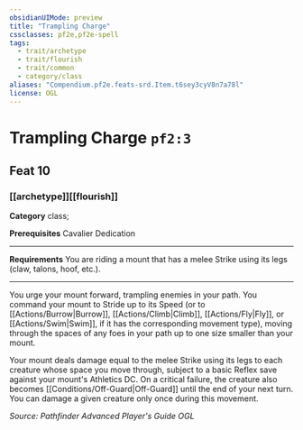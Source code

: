 ```yaml
---
obsidianUIMode: preview
title: "Trampling Charge"
cssclasses: pf2e,pf2e-spell
tags:
  - trait/archetype
  - trait/flourish
  - trait/common
  - category/class
aliases: "Compendium.pf2e.feats-srd.Item.t6sey3cyV8n7a78l"
license: OGL
---
```

# Trampling Charge `pf2:3`
## Feat 10
### [[archetype]][[flourish]]

**Category** class; 



**Prerequisites** Cavalier Dedication
* * *
**Requirements** You are riding a mount that has a melee Strike using its legs (claw, talons, hoof, etc.).

* * *

You urge your mount forward, trampling enemies in your path. You command your mount to Stride up to its Speed (or to [[Actions/Burrow|Burrow]], [[Actions/Climb|Climb]], [[Actions/Fly|Fly]], or [[Actions/Swim|Swim]], if it has the corresponding movement type), moving through the spaces of any foes in your path up to one size smaller than your mount.

Your mount deals damage equal to the melee Strike using its legs to each creature whose space you move through, subject to a basic Reflex save against your mount's Athletics DC. On a critical failure, the creature also becomes [[Conditions/Off-Guard|Off-Guard]] until the end of your next turn. You can damage a given creature only once during this movement.

*Source: Pathfinder Advanced Player's Guide*
*OGL*